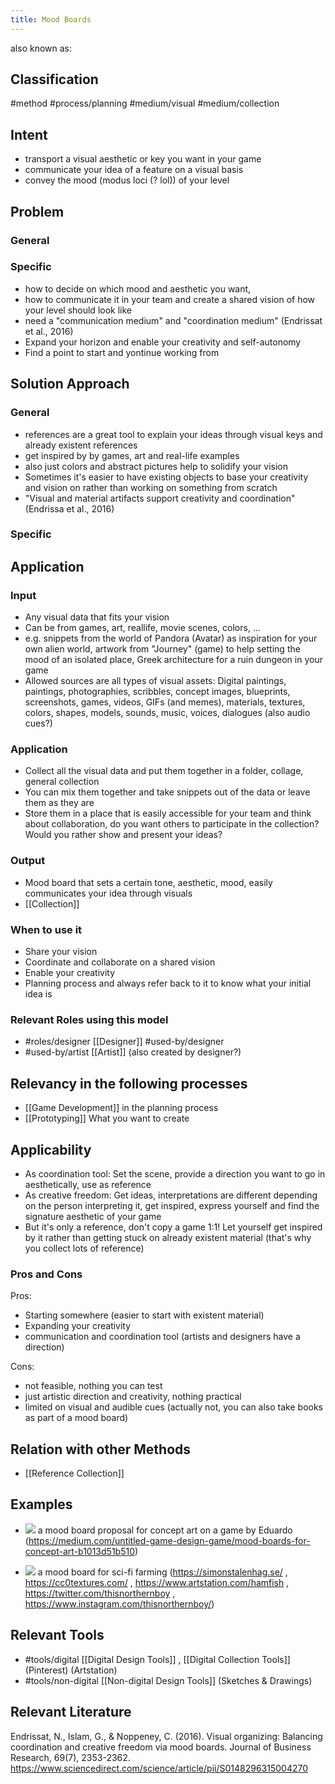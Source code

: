 ```yaml
---
title: Mood Boards
---
```


also known as: 

## Classification
#method 
#process/planning 
#medium/visual 
#medium/collection

## Intent
- transport a visual aesthetic or key you want in your game
- communicate your idea of a feature on a visual basis
- convey the mood (modus loci (? lol)) of your level

## Problem

### General

### Specific
- how to decide on which mood and aesthetic you want,
- how to communicate it in your team and create a shared vision of how your level should look like
- need a "communication medium" and "coordination medium" (Endrissat et al., 2016)
- Expand your horizon and enable your creativity and self-autonomy
- Find a point to start and yontinue working from

## Solution Approach

### General
- references are a great tool to explain your ideas through visual keys and already existent references
- get inspired by by games, art and real-life examples
- also just colors and abstract pictures help to solidify your vision
- Sometimes it's easier to have existing objects to base your creativity and vision on rather than working on something from scratch
- "Visual and material artifacts support creativity and coordination" (Endrissa et al., 2016)

### Specific

## Application

### Input
- Any visual data that fits your vision
- Can be from games, art, reallife, movie scenes, colors, ...
- e.g. snippets from the world of Pandora (Avatar) as inspiration for your own alien world, artwork from "Journey" (game) to help setting the mood of an isolated place, Greek architecture for a ruin dungeon in your game
- Allowed sources are all types of visual assets: Digital paintings, paintings, photographies, scribbles, concept images, blueprints, screenshots, games, videos, GIFs (and memes), materials, textures, colors, shapes, models, sounds, music, voices, dialogues (also audio cues?)

### Application
- Collect all the visual data and put them together in a folder, collage, general collection
- You can mix them together and take snippets out of the data or leave them as they are
- Store them in a place that is easily accessible for your team and think about collaboration, do you want others to participate in the collection? Would you rather show and present your ideas?

### Output
- Mood board that sets a certain tone, aesthetic, mood, easily communicates your idea through visuals
- [[Collection]]

### When to use it
- Share your vision
- Coordinate and collaborate on a shared vision
- Enable your creativity
- Planning process and always refer back to it to know what your initial idea is

### Relevant Roles using this model
- #roles/designer [[Designer]] #used-by/designer 
- #used-by/artist [[Artist]] (also created by designer?)

## Relevancy in the following processes
- [[Game Development]] in the planning process
- [[Prototyping]] What you want to create

## Applicability
- As coordination tool: Set the scene, provide a direction you want to go in aesthetically, use as reference
- As creative freedom: Get ideas, interpretations are different depending on the person interpreting it, get inspired, express yourself and find the signature aesthetic of your game
- But it's only a reference, don't copy a game 1:1! Let yourself get inspired by it rather than getting stuck on already existent material (that's why you collect lots of reference)

### Pros and Cons

Pros:
- Starting somewhere (easier to start with existent material)
- Expanding your creativity
- communication and coordination tool (artists and designers have a direction)

Cons:
- not feasible, nothing you can test
- just artistic direction and creativity, nothing practical
- limited on visual and audible cues (actually not, you can also take books as part of a mood board)

## Relation with other Methods
- [[Reference Collection]] 

## Examples
- ![](https://i.imgur.com/Rh6daFL.jpeg)
  a mood board proposal for concept art on a game by Eduardo (https://medium.com/untitled-game-design-game/mood-boards-for-concept-art-b1013d51b510)

- ![](https://i.imgur.com/vgWACaL.jpeg)
  a mood board for sci-fi farming (https://simonstalenhag.se/ , https://cc0textures.com/ , https://www.artstation.com/hamfish , https://twitter.com/thisnorthernboy , https://www.instagram.com/thisnorthernboy/)

## Relevant Tools
- #tools/digital [[Digital Design Tools]] , [[Digital Collection Tools]] (Pinterest) (Artstation)
- #tools/non-digital [[Non-digital Design Tools]] (Sketches & Drawings)

## Relevant Literature

Endrissat, N., Islam, G., & Noppeney, C. (2016). Visual organizing: Balancing coordination and creative freedom via mood boards. Journal of Business Research, 69(7), 2353-2362.
https://www.sciencedirect.com/science/article/pii/S0148296315004270


